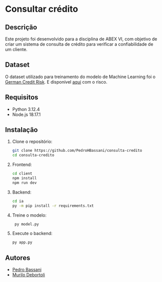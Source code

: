# Consultar crédito

## Descrição

Este projeto foi desenvolvido para a disciplina de ABEX VI, com objetivo de criar um sistema de consulta de crédito para verificar a confiabilidade de um cliente.

## Dataset

O dataset utilizado para treinamento do modelo de Machine Learning foi o [German Credit Risk](https://www.kaggle.com/datasets/uciml/german-credit).
E disponível [aqui](https://www.kaggle.com/code/abdullahmazari/credit-card-risk-prediction) com o risco.

## Requisitos

- Python 3.12.4
- Node.js 18.17.1

## Instalação

1. Clone o repositório:

   ```sh
   git clone https://github.com/PedroHBassani/consulta-credito
   cd consulta-credito
   ```

2. Frontend:

   ```sh
   cd client
   npm install
   npm run dev
   ```

3. Backend:

   ```sh
   cd ia
   py -m pip install -r requirements.txt
   ```

4. Treine o modelo:

   ```sh
    py model.py
   ```

5. Execute o backend:

   ```sh
   py app.py
   ```

## Autores

- [Pedro Bassani](https://github.com/PedroHBassani)
- [Murilo Debortoli](https://github.com/MuriloDebortoli)
